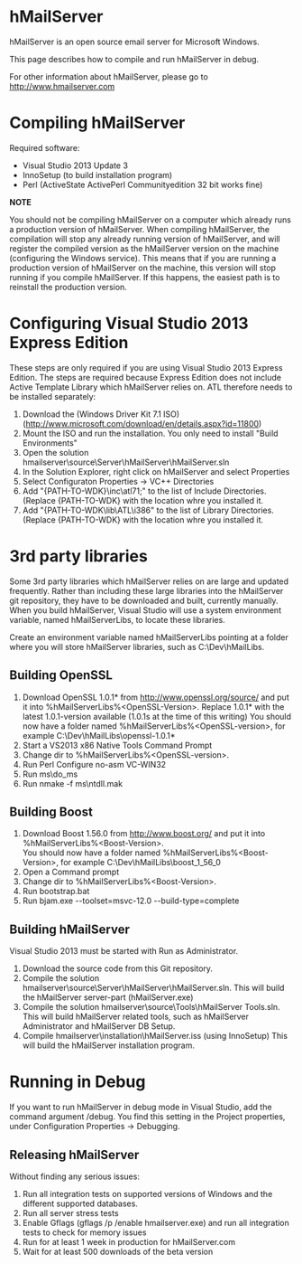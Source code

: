 hMailServer
===========

hMailServer is an open source email server for Microsoft Windows.

This page describes how to compile and run hMailServer in debug. 

For other information about hMailServer, please go to http://www.hmailserver.com

Compiling hMailServer
====================

Required software:

   * Visual Studio 2013 Update 3
   * InnoSetup (to build installation program)
   * Perl (ActiveState ActivePerl Communityedition 32 bit works fine)
   
**NOTE**

You should not be compiling hMailServer on a computer which already runs a production version of hMailServer. When compiling hMailServer, the compilation will stop any already running version of hMailServer, and will register the compiled version as the hMailServer version on the machine (configuring the Windows service). This means that if you are running a production version of hMailServer on the machine, this version will stop running if you compile hMailServer. If this happens, the easiest path is to reinstall the production version.

Configuring Visual Studio 2013 Express Edition
==============================================

These steps are only required if you are using Visual Studio 2013 Express Edition. The steps are required because Express Edition does not include Active Template Library which hMailServer relies on. ATL therefore needs to be installed separately:

1. Download the (Windows Driver Kit 7.1 ISO)(http://www.microsoft.com/download/en/details.aspx?id=11800)
2. Mount the ISO and run the installation. You only need to install "Build Environments"
4. Open the solution hmailserver\source\Server\hMailServer\hMailServer.sln
5. In the Solution Explorer, right click on hMailServer and select Properties
6. Select Configuraton Properties -> VC++ Directories
7. Add "{PATH-TO-WDK}\inc\atl71;" to the list of Include Directories. (Replace {PATH-TO-WDK} with the location whre you installed it.
8. Add "{PATH-TO-WDK\lib\ATL\i386" to the list of Library Directories.  (Replace {PATH-TO-WDK} with the location whre you installed it.

3rd party libraries
===================

Some 3rd party libraries which hMailServer relies on are large and updated frequently. Rather than including these large libraries into the hMailServer git repository, they have to be downloaded and built, currently manually. When you build hMailServer, Visual Studio will use a system environment variable, named hMailServerLibs, to locate these libraries.

Create an environment variable named hMailServerLibs pointing at a folder where you will store hMailServer libraries, such as C:\Dev\hMailLibs.

Building OpenSSL
----------------
1. Download OpenSSL 1.0.1* from http://www.openssl.org/source/ and put it into %hMailServerLibs%\<OpenSSL-Version>. Replace 1.0.1* with the latest 1.0.1-version available (1.0.1s at the time of this writing)
   You should now have a folder named %hMailServerLibs%\<OpenSSL-version>, for example C:\Dev\hMailLibs\openssl-1.0.1*
2. Start a VS2013 x86 Native Tools Command Prompt
3. Change dir to %hMailServerLibs%\<OpenSSL-version>.
4. Run Perl Configure no-asm VC-WIN32
5. Run ms\do_ms
6. Run nmake -f ms\ntdll.mak

Building Boost
--------------
1. Download Boost 1.56.0 from http://www.boost.org/ and put it into %hMailServerLibs%\<Boost-Version>.  
   You should now have a folder named %hMailServerLibs%\<Boost-Version>, for example C:\Dev\hMailLibs\boost_1_56_0
2. Open a Command prompt
3. Change dir to %hMailServerLibs%\<Boost-Version>.
4. Run bootstrap.bat
5. Run bjam.exe --toolset=msvc-12.0 --build-type=complete


Building hMailServer
--------------------

Visual Studio 2013 must be started with Run as Administrator.

1. Download the source code from this Git repository.
2. Compile the solution hmailserver\source\Server\hMailServer\hMailServer.sln.
   This will build the hMailServer server-part (hMailServer.exe)
3. Compile the solution hmailserver\source\Tools\hMailServer Tools.sln.
   This will build hMailServer related tools, such as hMailServer Administrator and hMailServer DB Setup.
4. Compile hmailserver\installation\hMailServer.iss (using InnoSetup)
   This will build the hMailServer installation program.

Running in Debug
==============================================

If you want to run hMailServer in debug mode in Visual Studio, add the command argument /debug. You find this setting in the Project properties, under Configuration Properties -> Debugging.

Releasing hMailServer
--------------------

Without finding any serious issues:

1. Run all integration tests on supported versions of Windows and the different supported databases. 
2. Run all server stress tests
3. Enable Gflags (gflags /p /enable hmailserver.exe) and run all integration tests to check for memory issues
4. Run for at least 1 week in production for hMailServer.com
5. Wait for at least 500 downloads of the beta version
